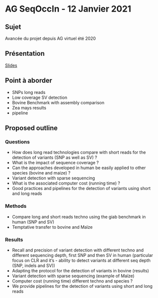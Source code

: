 # AG SeqOccIn - 12 Janvier 2021

## Sujet

Avancée du projet depuis AG virtuel été 2020

## Présentation

[Slides](https://docs.google.com/presentation/d/1EG7Kot2PDPTB9JR1YqycvwtIrryX3uRjWh27Ml6n56c/edit#slide=id.gb35a430bc9_0_5)

## Point à aborder

 - SNPs long reads
 - Low coverage SV detection
 - Bovine Benchmark with assembly comparison
 - Zea mays results
 - pipeline

## Proposed outline

### Questions

- How does long read technologies compare with short reads for the detection of variants (SNP as well as SV) ?
- What is the impact of sequence coverage ?
- Can the approaches developed in human be easily applied to other species (bovine and maize) ?
- Variant detection with sparse sequencing
- What is the associated computer cost (running time) ?
- Good practices and pipelines for the detection of variants using short and long reads

### Methods

- Compare long and short reads techno using the giab benchmark in human (SNP and SV)
- Temptative transfer to bovine and Maïze

### Results

- Recall and precision of variant detection with different techno and different sequencing depth, first SNP and then SV in human (particular focus on CLR and it’s - ability to detect variants at different seq depth (SNP, indels and SV))
- Adapting the protocol for the detection of variants in bovine (results)
- Variant detection with sparse sequencing (example of Maïze)
- Computer cost (running time) different techno and species ?
- We provide pipelines for the detection of variants using short and long reads



